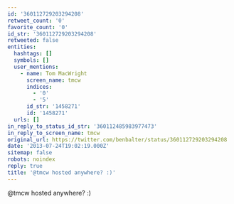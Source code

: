 ```yaml
---
id: '360112729203294208'
retweet_count: '0'
favorite_count: '0'
id_str: '360112729203294208'
retweeted: false
entities:
  hashtags: []
  symbols: []
  user_mentions:
    - name: Tom MacWright
      screen_name: tmcw
      indices:
        - '0'
        - '5'
      id_str: '1458271'
      id: '1458271'
  urls: []
in_reply_to_status_id_str: '360112485983977473'
in_reply_to_screen_name: tmcw
original_url: https://twitter.com/benbalter/status/360112729203294208
date: '2013-07-24T19:02:19.000Z'
sitemap: false
robots: noindex
reply: true
title: '@tmcw hosted anywhere? :)'
---
```


@tmcw hosted anywhere? :)